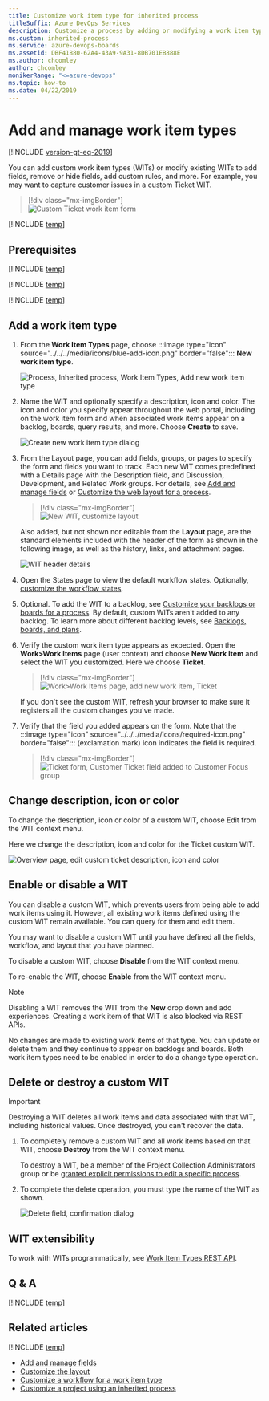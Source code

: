 ```yaml
---
title: Customize work item type for inherited process
titleSuffix: Azure DevOps Services
description: Customize a process by adding or modifying a work item type for a project 
ms.custom: inherited-process
ms.service: azure-devops-boards
ms.assetid: DBF41880-62A4-43A9-9A31-8DB701EB888E
ms.author: chcomley
author: chcomley
monikerRange: "<=azure-devops"
ms.topic: how-to
ms.date: 04/22/2019
---
```


# Add and manage work item types      

[!INCLUDE [version-gt-eq-2019](../../../includes/version-gt-eq-2019.md)]

You can add custom work item types (WITs) or modify existing WITs to add fields, remove or hide fields, add custom rules, and more. For example, you may want to capture customer issues in a custom Ticket WIT.   

> [!div class="mx-imgBorder"]  
> ![Custom Ticket work item form](media/process/custom-wit-new-ticket-form.png) 

[!INCLUDE [temp](../includes/note-on-prem-link.md)]

## Prerequisites

[!INCLUDE [temp](../includes/process-prerequisites.md)] 

[!INCLUDE [temp](../includes/open-process-admin-context-ts.md)]
 
[!INCLUDE [temp](../includes/automatic-update-project.md)] 

<a id="add-wit">  </a>

## Add a work item type

1. From the <strong>Work Item Types</strong> page, choose :::image type="icon" source="../../../media/icons/blue-add-icon.png" border="false"::: <strong>New work item type</strong>.

	![Process, Inherited process, Work Item Types, Add new work item type](media/process/cpwit-add-new-wit.png)

2. Name the WIT and optionally specify a description, icon and color. The icon and color you specify appear throughout the web portal, including on the work item form and when associated work items appear on a backlog, boards, query results, and more. Choose <strong>Create</strong> to save. 

	<img src="media/process/cwit-create-wit-ticket.png" alt="Create new work item type dialog" /> 

3. From the Layout page, you can add fields, groups, or pages to specify the form and fields you want to track. Each new WIT comes predefined with a Details page with the Description field, and Discussion, Development, and Related Work groups. For details, see [Add and manage fields](customize-process-field.md) or [Customize the web layout for a process](customize-process-form.md).    

   > [!div class="mx-imgBorder"]  
   > ![New WIT, customize layout](media/process/cpwit-new-ticket-define.png)    

   Also added, but not shown nor editable from the **Layout** page, are the standard elements included with the header of the form as shown in the following image, as well as the history, links, and attachment pages.

   ![WIT header details](media/process/weblayout-system-controls-details-page.png) 

4. Open the States page to view the default workflow states. Optionally, [customize the workflow states](customize-process-workflow.md).  
   <a id="backlog">  </a> 

5. Optional. To add the WIT to a backlog, see [Customize your backlogs or boards for a process](customize-process-backlogs-boards.md). By default, custom WITs aren't added to any backlog. To learn more about different backlog levels, see [Backlogs, boards, and plans](../../../boards/backlogs/backlogs-boards-plans.md).   

6. Verify the custom work item type appears as expected. Open the **Work>Work Items** page (user context) and choose **New Work Item** and select the WIT you customized. Here we choose **Ticket**. 

	> [!div class="mx-imgBorder"]  
	> ![Work>Work Items page, add new work item, Ticket](media/process/add-custom-wit-verify-ticket.png) 

	If you don't see the custom WIT, refresh your browser to make sure it registers all the custom changes you've made. 

7. Verify that the field you added appears on the form. Note that the :::image type="icon" source="../../../media/icons/required-icon.png" border="false"::: (exclamation mark) icon indicates the field is required.  

   > [!div class="mx-imgBorder"]  
   > ![Ticket form, Customer Ticket field added to Customer Focus group](media/process/add-custom-field-verify-ticket-form.png) 

<a id="overview">  </a>

## Change description, icon or color

To change the description, icon or color of a custom WIT, choose Edit from the WIT context menu. 

Here we change the description, icon and color for the Ticket custom WIT.  

<img src="media/process/cpwit-edit-color-description.png" alt="Overview page, edit custom ticket description, icon and color" /> 

<a id="enable-disable"></a>

## Enable or disable a WIT  

You can disable a custom WIT, which prevents users from being able to add work items using it. However, all existing work items defined using the custom WIT remain available. You can query for them and edit them.

You may want to disable a custom WIT until you have defined all the fields, workflow, and layout that you have planned.

To disable a custom WIT, choose **Disable** from the WIT context menu. 

To re-enable the WIT, choose **Enable** from the WIT context menu. 

> [!NOTE]    
> Disabling a WIT removes the WIT from the **New** drop down and add experiences. Creating a work item of that WIT is also blocked via REST APIs.  
>
> No changes are made to existing work items of that type. You can update or delete them and they continue to appear on backlogs and boards. Both work item types need to be enabled in order to do a change type operation.

<a id="destroy">  </a>

## Delete or destroy a custom WIT 

> [!IMPORTANT]  
> Destroying a WIT deletes all work items and data associated with that WIT, including historical values. Once destroyed, you can't recover the data.

1. To completely remove a custom WIT and all work items based on that WIT, choose **Destroy** from the WIT context menu.

	To destroy a WIT, be a member of the Project Collection Administrators group or be [granted explicit permissions to edit a specific process](../../../organizations/security/set-permissions-access-work-tracking.md#process-permissions). 

2. To complete the delete operation, you must type the name of the WIT as shown. 

	<img src="media/process/cpit-destroy-wit-confirm.png" alt="Delete field, confirmation dialog" />  
 
## WIT extensibility

To work with WITs programmatically, see [Work Item Types REST API](/rest/api/azure/devops/wit/work%20item%20types). 

## Q & A

[!INCLUDE [temp](includes/qa-custom-work-item-on-backlog.md)] 

## Related articles  

[!INCLUDE [temp](../includes/note-audit-log-support-process.md)]

- [Add and manage fields](customize-process-field.md)  
- [Customize the layout](customize-process-form.md)
- [Customize a workflow for a work item type](customize-process-workflow.md)
- [Customize a project using an inherited process](customize-process.md) 

 
